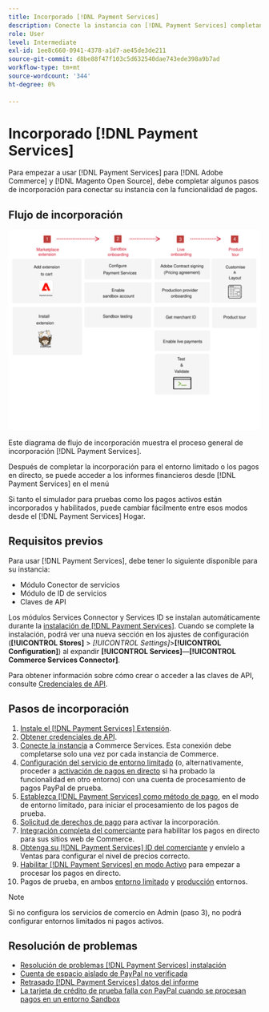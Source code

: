 ```yaml
---
title: Incorporado [!DNL Payment Services]
description: Conecte la instancia con [!DNL Payment Services] completando algunos pasos de integración.
role: User
level: Intermediate
exl-id: 1ee8c660-0941-4378-a1d7-ae45de3de211
source-git-commit: d8be88f47f103c5d632540dae743ede398a9b7ad
workflow-type: tm+mt
source-wordcount: '344'
ht-degree: 0%

---
```


# Incorporado [!DNL Payment Services]

Para empezar a usar [!DNL Payment Services] para [!DNL Adobe Commerce] y [!DNL Magento Open Source], debe completar algunos pasos de incorporación para conectar su instancia con la funcionalidad de pagos.

## Flujo de incorporación

![Flujo de incorporación](assets/onboarding-diagram.svg)

Este diagrama de flujo de incorporación muestra el proceso general de incorporación [!DNL Payment Services].

Después de completar la incorporación para el entorno limitado o los pagos en directo, se puede acceder a los informes financieros desde [!DNL Payment Services] en el menú

Si tanto el simulador para pruebas como los pagos activos están incorporados y habilitados, puede cambiar fácilmente entre esos modos desde el [!DNL Payment Services] Hogar.

## Requisitos previos

Para usar [!DNL Payment Services], debe tener lo siguiente disponible para su instancia:

* Módulo Conector de servicios
* Módulo de ID de servicios
* Claves de API

Los módulos Services Connector y Services ID se instalan automáticamente durante la [instalación de [!DNL Payment Services]](install.md). Cuando se complete la instalación, podrá ver una nueva sección en los ajustes de configuración (**[!UICONTROL Stores]** > _[!UICONTROL Settings]_>**[!UICONTROL Configuration]**) al expandir **[!UICONTROL Services]**—**[!UICONTROL Commerce Services Connector]**.

Para obtener información sobre cómo crear o acceder a las claves de API, consulte [Credenciales de API](#obtain-api-credentials).

## Pasos de incorporación

1. [Instale el [!DNL Payment Services] Extensión](install.md#get-payment-services).
1. [Obtener credenciales de API](connect.md#obtain-api-credentials).
1. [Conecte la instancia](connect.md#configure-commerce-services) a Commerce Services. Esta conexión debe completarse solo una vez por cada instancia de Commerce.
1. [Configuración del servicio de entorno limitado](sandbox.md#enable-sandbox-testing) (o, alternativamente, proceder a [activación de pagos en directo](sandbox.md#enable-live-payments) si ha probado la funcionalidad en otro entorno) con una cuenta de procesamiento de pagos PayPal de prueba.
1. [Establezca [!DNL Payment Services] como método de pago](production.md#set-payment-services-as-payment-method), en el modo de entorno limitado, para iniciar el procesamiento de los pagos de prueba.
1. [Solicitud de derechos de pago](production.md#request-payments-entitlement-from-adobe) para activar la incorporación.
1. [Integración completa del comerciante](production.md#complete-merchant-onboarding) para habilitar los pagos en directo para sus sitios web de Commerce.
1. [Obtenga su [!DNL Payment Services] ID del comerciante](production.md#configure-pricing-tier) y envíelo a Ventas para configurar el nivel de precios correcto.
1. [Habilitar [!DNL Payment Services] en modo Activo](production.md#enable-live-payments) para empezar a procesar los pagos en directo.
1. Pagos de prueba, en ambos [entorno limitado](sandbox.md#test-in-sandbox-environment) y [producción](production.md#test-in-production) entornos.

>[!NOTE]
>
>Si no configura los servicios de comercio en Admin (paso 3), no podrá configurar entornos limitados ni pagos activos.

## Resolución de problemas

* [Resolución de problemas [!DNL Payment Services] instalación](https://experienceleague.adobe.com/docs/commerce-knowledge-base/kb/troubleshooting/payments/payservices-install.html?lang=en)
* [Cuenta de espacio aislado de PayPal no verificada](https://experienceleague.adobe.com/docs/commerce-knowledge-base/kb/troubleshooting/payments/payservices-paypal-acct.html)
* [Retrasado [!DNL Payment Services] datos del informe](https://experienceleague.adobe.com/docs/commerce-knowledge-base/kb/troubleshooting/payments/payservices-report-info-delayed.html)
* [La tarjeta de crédito de prueba falla con PayPal cuando se procesan pagos en un entorno Sandbox](https://experienceleague.adobe.com/docs/commerce-knowledge-base/kb/troubleshooting/payments/payservices-cc-sandbox-failure.html?lang=en)
